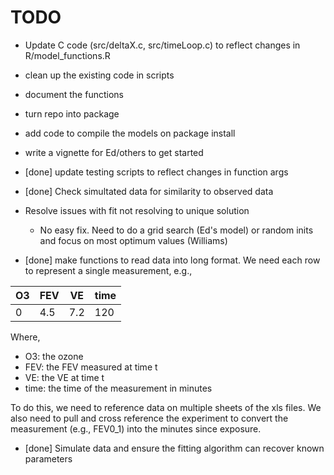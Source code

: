 # TODO

+ Update C code (src/deltaX.c, src/timeLoop.c) to reflect changes in R/model_functions.R

+ clean up the existing code in scripts

+ document the functions

+ turn repo into package

+ add code to compile the models on package install
 
+ write a vignette for Ed/others to get started

+ [done] update testing scripts to reflect changes in function args

+ [done] Check simultated data for similarity to observed data

+ Resolve issues with fit not resolving to unique solution
  - No easy fix. Need to do a grid search (Ed's model) or random inits and focus on most optimum values (Williams)

+ [done] make functions to read data into long format. We need each row to represent a single measurement, e.g.,

O3 | FEV | VE | time 
---|-----|----|-----
0 | 4.5 | 7.2 | 120

Where,

  - O3: the ozone 
  - FEV: the FEV measured at time t
  - VE: the VE at time t
  - time: the time of the measurement in minutes
  
To do this, we need to reference data on multiple sheets of the xls files. We also need to pull and cross reference the experiment to convert the measurement (e.g., FEV0_1) into the minutes since exposure.

+ [done] Simulate data and ensure the fitting algorithm can recover known parameters
 
